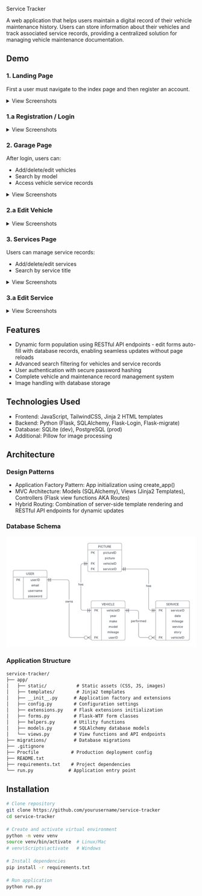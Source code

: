 Service Tracker

A web application that helps users maintain a digital record of their vehicle maintenance history.
Users can store information about their vehicles and track associated service records, providing a centralized solution for managing vehicle maintenance documentation.


## Demo

### 1. Landing Page
First a user must navigate to the index page and then register an account.

<details>
<summary>View Screenshots</summary>

**Desktop View**  
![Index Page](./readme-assets/index-large.PNG)

**Mobile View**  
![Index Page](./readme-assets/index-small.PNG)
</details>

### 1.a Registration / Login

<details>
<summary>View Screenshots</summary>

**Desktop View**  
![Registration Modal](./readme-assets/index-editmodal-large.PNG)

**Mobile View**  
![Registration Modal](./readme-assets/index-loginmodal-small.PNG)
</details>

### 2. Garage Page
After login, users can:
- Add/delete/edit vehicles
- Search by model
- Access vehicle service records

<details>
<summary>View Screenshots</summary>

**Desktop View**  
![Garage Page](./readme-assets/garage-large.PNG)

**Mobile View**  
![Garage Page](./readme-assets/garage-small.PNG)
</details>

### 2.a Edit Vehicle

<details>
<summary>View Screenshots</summary>

**Desktop View**  
![Edit Vehicle](./readme-assets/garage-editmodal-large.PNG)

**Mobile View**  
![Edit Vehicle](./readme-assets/garage-editmodal-small.PNG)
</details>

### 3. Services Page
Users can manage service records:
- Add/delete/edit services
- Search by service title

<details>
<summary>View Screenshots</summary>

**Desktop View**  
![Services Page](./readme-assets/services-large.PNG)

**Mobile View**  
![Services Page](./readme-assets/services-small.PNG)
</details>

### 3.a Edit Service

<details>
<summary>View Screenshots</summary>

**Desktop View**  
![Edit service](./readme-assets/services-editmodal-large.PNG)

**Mobile View**  
![Edit service](./readme-assets/services-editmodal-small.PNG)
</details>

## Features
- Dynamic form population using RESTful API endpoints - edit forms auto-fill with database records, enabling seamless updates without page reloads
- Advanced search filtering for vehicles and service records
- User authentication with secure password hashing
- Complete vehicle and maintenance record management system
- Image handling with database storage

## Technologies Used
- Frontend: JavaScript, TailwindCSS, Jinja 2 HTML templates
- Backend: Python (Flask, SQLAlchemy, Flask-Login, Flask-migrate)
- Database: SQLite (dev), PostgreSQL (prod) 
- Additional: Pillow for image processing

## Architecture

### Design Patterns
- Application Factory Pattern: App initialization using create_app()
- MVC Architecture: Models (SQLAlchemy), Views (Jinja2 Templates), Controllers (Flask view functions AKA Routes)
- Hybrid Routing: Combination of server-side template rendering and RESTful API endpoints for dynamic updates

### Database Schema
![Database ERD](readme-assets/AST-database-erd.png)

### Application Structure
```
service-tracker/
├── app/
│   ├── static/           # Static assets (CSS, JS, images)
│   ├── templates/        # Jinja2 templates
│   ├── __init__.py      # Application factory and extensions
│   ├── config.py        # Configuration settings
│   ├── extensions.py    # Flask extensions initialization
│   ├── forms.py         # Flask-WTF form classes
│   ├── helpers.py       # Utility functions
│   ├── models.py        # SQLAlchemy database models
│   └── views.py         # View functions and API endpoints
├── migrations/          # Database migrations
├── .gitignore
├── Procfile            # Production deployment config
├── README.txt
├── requirements.txt    # Project dependencies
└── run.py             # Application entry point
```

## Installation
```bash
# Clone repository
git clone https://github.com/yourusername/service-tracker
cd service-tracker

# Create and activate virtual environment
python -m venv venv
source venv/bin/activate  # Linux/Mac
# venv\Scripts\activate   # Windows

# Install dependencies
pip install -r requirements.txt

# Run application
python run.py
```
